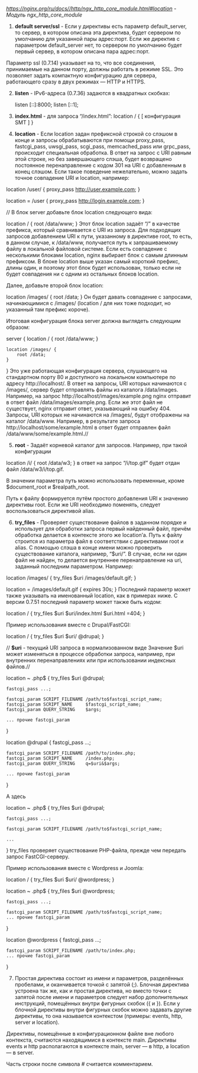*https://nginx.org/ru/docs//http/ngx_http_core_module.html#location - Модуль ngx_http_core_module*

1) **default server/ssl** - Если у директивы есть параметр default_server, то сервер, в котором описана эта директива, будет сервером по умолчанию для указанной пары адрес:порт. Если же директив с параметром default_server нет, то сервером по умолчанию будет первый сервер, в котором описана пара адрес:порт.

Параметр ssl (0.7.14) указывает на то, что все соединения, принимаемые на данном порту, должны работать в режиме SSL. Это позволяет задать компактную конфигурацию для сервера, работающего сразу в двух режимах — HTTP и HTTPS.

2) **listen** - IPv6-адреса (0.7.36) задаются в квадратных скобках:

	listen [::]:8000;
	listen [::1];

3) **index.html** - для запроса “/index.html”:
location / {
    [ конфигурация SMT ]
}

4) **location** -  Если location задан префиксной строкой со слэшом в конце и запросы обрабатываются при помощи proxy_pass, fastcgi_pass, uwsgi_pass, scgi_pass, memcached_pass или grpc_pass, происходит специальная обработка. В ответ на запрос с URI равным этой строке, но без завершающего слэша, будет возвращено постоянное перенаправление с кодом 301 на URI с добавленным в конец слэшом. Если такое поведение нежелательно, можно задать точное совпадение URI и location, например:

location /user/ {
    proxy_pass http://user.example.com;
}

location = /user {
    proxy_pass http://login.example.com;
}

// В блок server добавьте блок location следующего вида:

location / {
    root /data/www;
}
Этот блок location задаёт “/” в качестве префикса, который сравнивается с URI из запроса. Для подходящих запросов добавлением URI к пути, указанному в директиве root, то есть, в данном случае, к /data/www, получается путь к запрашиваемому файлу в локальной файловой системе. Если есть совпадение с несколькими блоками location, nginx выбирает блок с самым длинным префиксом. В блоке location выше указан самый короткий префикс, длины один, и поэтому этот блок будет использован, только если не будет совпадения ни с одним из остальных блоков location.

Далее, добавьте второй блок location:

location /images/ {
    root /data;
}
Он будет давать совпадение с запросами, начинающимися с /images/ (location / для них тоже подходит, но указанный там префикс короче).

Итоговая конфигурация блока server должна выглядеть следующим образом:

server {
    location / {
        root /data/www;
    }

    location /images/ {
        root /data;
    }
}
Это уже работающая конфигурация сервера, слушающего на стандартном порту 80 и доступного на локальном компьютере по адресу http://localhost/. В ответ на запросы, URI которых начинаются с /images/, сервер будет отправлять файлы из каталога /data/images. Например, на запрос http://localhost/images/example.png nginx отправит в ответ файл /data/images/example.png. Если же этот файл не существует, nginx отправит ответ, указывающий на ошибку 404. Запросы, URI которых не начинаются на /images/, будут отображены на каталог /data/www. Например, в результате запроса http://localhost/some/example.html в ответ будет отправлен файл /data/www/some/example.html.//



5) **root** - Задаёт корневой каталог для запросов. Например, при такой конфигурации

location /i/ {
    root /data/w3;
}
в ответ на запрос “/i/top.gif” будет отдан файл /data/w3/i/top.gif.

В значении параметра путь можно использовать переменные, кроме $document_root и $realpath_root.

Путь к файлу формируется путём простого добавления URI к значению директивы root. Если же URI необходимо поменять, следует воспользоваться директивой alias.

6) **try_files** - Проверяет существование файлов в заданном порядке и использует для обработки запроса первый найденный файл, причём обработка делается в контексте этого же location’а. Путь к файлу строится из параметра файл в соответствии с директивами root и alias. С помощью слэша в конце имени можно проверить существование каталога, например, “$uri/”. В случае, если ни один файл не найден, то делается внутреннее перенаправление на uri, заданный последним параметром. Например:

location /images/ {
    try_files $uri /images/default.gif;
}

location = /images/default.gif {
    expires 30s;
}
Последний параметр может также указывать на именованный location, как в примерах ниже. С версии 0.7.51 последний параметр может также быть кодом:

location / {
    try_files $uri $uri/index.html $uri.html =404;
}

Пример использования вместе с Drupal/FastCGI:

location / {
    try_files $uri $uri/ @drupal;
}

// **$uri** - текущий URI запроса в нормализованном виде
Значение $uri может изменяться в процессе обработки запроса, например, при внутренних перенаправлениях или при использовании индексных файлов.//

location ~ \.php$ {
    try_files $uri @drupal;

    fastcgi_pass ...;

    fastcgi_param SCRIPT_FILENAME /path/to$fastcgi_script_name;
    fastcgi_param SCRIPT_NAME     $fastcgi_script_name;
    fastcgi_param QUERY_STRING    $args;

    ... прочие fastcgi_param
}

location @drupal {
    fastcgi_pass ...;

    fastcgi_param SCRIPT_FILENAME /path/to/index.php;
    fastcgi_param SCRIPT_NAME     /index.php;
    fastcgi_param QUERY_STRING    q=$uri&$args;

    ... прочие fastcgi_param
}

А здесь

location ~ \.php$ {
    try_files $uri @drupal;

    fastcgi_pass ...;

    fastcgi_param SCRIPT_FILENAME /path/to$fastcgi_script_name;

    ...
}
try_files проверяет существование PHP-файла, прежде чем передать запрос FastCGI-серверу.

Пример использования вместе с Wordpress и Joomla:

location / {
    try_files $uri $uri/ @wordpress;
}

location ~ \.php$ {
    try_files $uri @wordpress;

    fastcgi_pass ...;

    fastcgi_param SCRIPT_FILENAME /path/to$fastcgi_script_name;
    ... прочие fastcgi_param
}

location @wordpress {
    fastcgi_pass ...;

    fastcgi_param SCRIPT_FILENAME /path/to/index.php;
    ... прочие fastcgi_param
}

7) Простая директива состоит из имени и параметров, разделённых пробелами, и оканчивается точкой с запятой (;). Блочная директива устроена так же, как и простая директива, но вместо точки с запятой после имени и параметров следует набор дополнительных инструкций, помещённых внутри фигурных скобок ({ и }). Если у блочной директивы внутри фигурных скобок можно задавать другие директивы, то она называется контекстом (примеры: events, http, server и location).

Директивы, помещённые в конфигурационном файле вне любого контекста, считаются находящимися в контексте main. Директивы events и http располагаются в контексте main, server — в http, а location — в server.

Часть строки после символа # считается комментарием.